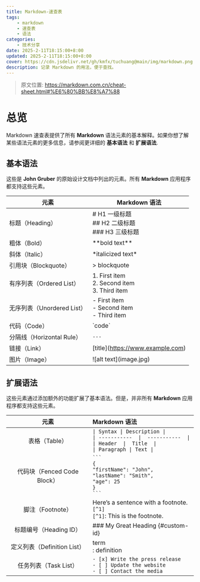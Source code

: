 ```yaml
---
title: Markdown-速查表
tags:
    - markdown
    - 速查表
    - 语法
categories:
    - 技术分享
date: 2025-2-11T18:15:00+8:00
updated: 2025-2-11T18:15:00+8:00
cover: https://cdn.jsdelivr.net/gh/kmfx/tuchuang@main/img/markdown.png
description: 记录 Markdown 的用法，便于查找。
---
```


> 原文位置: <https://markdown.com.cn/cheat-sheet.html#%E6%80%BB%E8%A7%88>

# 总览

Markdown 速查表提供了所有 **Markdown**
语法元素的基本解释。如果你想了解某些语法元素的更多信息，请参阅更详细的
**基本语法** 和 **扩展语法**.

## 基本语法

这些是 **John Gruber** 的原始设计文档中列出的元素。所有 **Markdown**
应用程序都支持这些元素。

| 元素 | Markdown 语法 |
|----|----|
| 标题（Heading） | \# H1 一级标题<br> \## H2 二级标题<br> \### H3 三级标题 |
| 粗体（Bold） | \*\*bold text\*\* |
| 斜体（Italic） | \*italicized text\* |
| 引用块（Blockquote） | \> blockquote |
| 有序列表（Ordered List） | 1\. First item<br> 2. Second item<br> 3. Third item |
| 无序列表（Unordered List） | \- First item<br> - Second item<br> - Third item |
| 代码（Code） | \`code\` |
| 分隔线（Horizontal Rule） | `---` |
| 链接（Link） | \[title\](<https://www.example.com>) |
| 图片（Image） | \![alt text\](image.jpg) |

## 扩展语法

这些元素通过添加额外的功能扩展了基本语法。但是，并非所有 **Markdown**
应用程序都支持这些元素。

| 元素 | Markdown 语法 |
|:--:|:---|
| 表格（Table） | `\| Syntax \| Description \|`<br>`\| -----------  \|  -----------  \|`<br>`\| Header  \|  Title  \|`<br>`\| Paragraph \| Text \|` |
| 代码块（Fenced Code Block） | ```` ``` ````<br>`{`<br>`"firstName": "John",`<br>`"lastName": "Smith",`<br/>`"age": 25`<br>`}`<br>```` ``` ```` |
| 脚注（Footnote） | Here’s a sentence with a footnote. `[^1]`<br/>`[^1]`: This is the footnote. |
| 标题编号（Heading ID） | \### My Great Heading {#custom-id} |
| 定义列表（Definition List） | term<br/>: definition |
| 任务列表（Task List）| `- [x] Write the press release`<br/>`- [ ] Update the website`<br/>`- [ ] Contact the media` |
